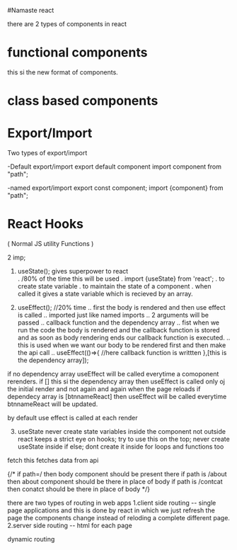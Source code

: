 #Namaste react



there are 2 types of components in react
# functional components 
this si the new format of components.

# class based components




# Export/Import
Two types of export/import

-Default export/import
export default component
import component from "path";


-named export/import
export const component;
import {component} from "path";


# React Hooks
( Normal JS utility Functions )

2 imp;
1. useState(); gives superpower to react  
. /80% of the time this will be used
. import {useState} from 'react';
. to create state variable
. to maintain the state of a component
. when called it gives a state variable which is     recieved by an array.



2. useEffect();  //20% time 
.. first the body is rendered and then use effect is called 
.. imported just like named imports
.. 2 arguments will be passed 
.. callback function and the dependency array 
.. fist when we run the code the body is rendered and the callback     function is stored and as soon as body rendering ends our callback function is executed.
.. this is used when we want our body to be rendered first and then make the api call
.. useEffect(()=>{
    //here callback function is writtten
},[this is the dependency array]);

if no dependency array useEffect will be called everytime a comoponent rerenders.
if [] this si the dependency array then useEffect is called only oj the initial render and not again and again when the page reloads
if dependecy array is [btnnameReact] then useEffect will be called everytime btnnameReact will be updated.

by default use effect is called at each render



3. useState
never create state variables inside the component not outside react keeps a strict eye on hooks; 
try to use this on the top;
never create useState inside if else;
dont create it inside for loops and functions too


fetch 
this fetches data from api



{/* if path=/ then body component should be present there
      if path is /about then about component should be there in place of body
      if path is /contcat then conatct should be there in place of body  */}



there are two types of routing in web apps 
1.client side routing -- single page applications and this is done by react in which we just refresh the page the components change instead of reloding a complete different page.
2.server side routing -- html for each page

dynamic routing 


